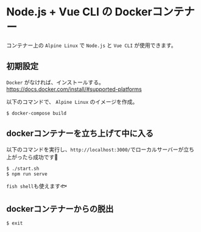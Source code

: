 # Node.js + Vue CLI の Dockerコンテナー

コンテナー上の `Alpine Linux` で `Node.js` と `Vue CLI` が使用できます。

## 初期設定

`Docker` がなければ、インストールする。  
https://docs.docker.com/install/#supported-platforms

以下のコマンドで、 `Alpine Linux` のイメージを作成。

```console
$ docker-compose build
```

## dockerコンテナーを立ち上げて中に入る

以下のコマンドを実行し、`http://localhost:3000/`でローカルサーバーが立ち上がったら成功です🎉

```console
$ ./start.sh
$ npm run serve
```

`fish shell`も使えます🐟

## dockerコンテナーからの脱出

```console
$ exit
```